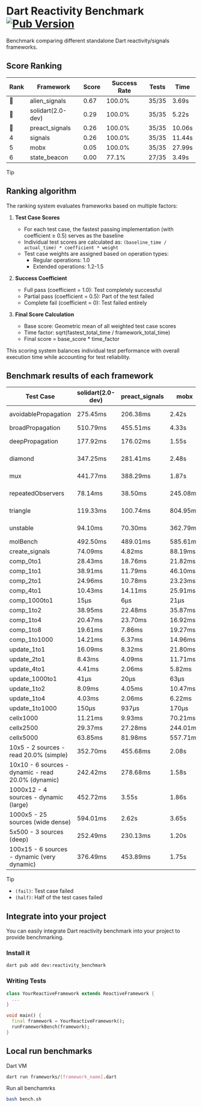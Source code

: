 # Dart Reactivity Benchmark [![Pub Version](https://img.shields.io/pub/v/reactivity_benchmark)](https://pub.dev/packages/reactivity_benchmark)

Benchmark comparing different standalone Dart reactivity/signals frameworks.

## Score Ranking

<!-- ranking start -->
| Rank | Framework | Score | Success Rate | Tests | Time |
|------|-----------|-------|--------------|-------|------|
| 🥇 | alien_signals | 0.67 | 100.0% | 35/35 | 3.69s |
| 🥈 | solidart(2.0-dev) | 0.29 | 100.0% | 35/35 | 5.22s |
| 🥉 | preact_signals | 0.26 | 100.0% | 35/35 | 10.06s |
| 4 | signals | 0.26 | 100.0% | 35/35 | 11.44s |
| 5 | mobx | 0.05 | 100.0% | 35/35 | 27.99s |
| 6 | state_beacon | 0.00 | 77.1% | 27/35 | 3.49s |

<!-- ranking end -->

> [!TIP]
> ## Ranking algorithm
>
> The ranking system evaluates frameworks based on multiple factors:
>
> 1. **Test Case Scores**
>    - For each test case, the fastest passing implementation (with coefficient ≥ 0.5) serves as the baseline
>    - Individual test scores are calculated as: `(baseline_time / actual_time) * coefficient * weight`
>    - Test case weights are assigned based on operation types:
>      - Regular operations: 1.0
>      - Extended operations: 1.2-1.5
>
> 2. **Success Coefficient**
>    - Full pass (coefficient = 1.0): Test completely successful
>    - Partial pass (coefficient = 0.5): Part of the test failed
>    - Complete fail (coefficient = 0): Test failed entirely
>
> 3. **Final Score Calculation**
>    - Base score: Geometric mean of all weighted test case scores
>    - Time factor: sqrt(fastest_total_time / framework_total_time)
>    - Final score = base_score * time_factor
>
> This scoring system balances individual test performance with overall execution time while accounting for test reliability.

## Benchmark results of each framework

<!-- test-case start -->
| Test Case | solidart(2.0-dev) | preact_signals | mobx | alien_signals | signals | state_beacon |
|---|---|---|---|---|---|---|
| avoidablePropagation | 275.45ms | 206.38ms | 2.42s | 187.92ms | 208.83ms | 155.87ms (fail) |
| broadPropagation | 510.79ms | 455.51ms | 4.33s | 353.62ms | 458.95ms | 6.61ms (fail) |
| deepPropagation | 177.92ms | 176.02ms | 1.55s | 124.83ms | 179.30ms | 142.36ms (fail) |
| diamond | 347.25ms | 281.41ms | 2.48s | 237.07ms | 286.72ms | 198.39ms (fail) |
| mux | 441.77ms | 388.29ms | 1.87s | 372.32ms | 410.19ms | 191.30ms (fail) |
| repeatedObservers | 78.14ms | 38.50ms | 245.08ms | 44.69ms | 45.34ms | 52.29ms (fail) |
| triangle | 119.33ms | 100.74ms | 804.95ms | 83.52ms | 104.14ms | 78.47ms (fail) |
| unstable | 94.10ms | 70.30ms | 362.79ms | 59.51ms | 74.60ms | 337.43ms (fail) |
| molBench | 492.50ms | 489.01ms | 585.61ms | 491.31ms | 488.91ms | 1.27ms |
| create_signals | 74.09ms | 4.82ms | 88.19ms | 26.61ms | 24.39ms | 58.51ms |
| comp_0to1 | 28.43ms | 18.76ms | 21.82ms | 6.96ms | 11.57ms | 52.15ms |
| comp_1to1 | 38.91ms | 11.79ms | 46.10ms | 4.11ms | 26.86ms | 53.33ms |
| comp_2to1 | 24.96ms | 10.78ms | 23.23ms | 2.35ms | 10.04ms | 35.33ms |
| comp_4to1 | 10.43ms | 14.11ms | 25.91ms | 8.50ms | 2.01ms | 15.94ms |
| comp_1000to1 | 15μs | 6μs | 21μs | 4μs | 9μs | 41μs |
| comp_1to2 | 38.95ms | 22.48ms | 35.87ms | 20.62ms | 24.69ms | 44.60ms |
| comp_1to4 | 20.47ms | 23.70ms | 16.92ms | 7.08ms | 19.61ms | 43.52ms |
| comp_1to8 | 19.61ms | 7.86ms | 19.27ms | 4.45ms | 6.88ms | 42.13ms |
| comp_1to1000 | 14.21ms | 6.37ms | 14.96ms | 3.49ms | 4.53ms | 37.93ms |
| update_1to1 | 16.09ms | 8.32ms | 21.80ms | 11.39ms | 9.32ms | 5.78ms |
| update_2to1 | 8.43ms | 4.09ms | 11.71ms | 5.04ms | 4.63ms | 2.87ms |
| update_4to1 | 4.41ms | 2.06ms | 5.82ms | 2.77ms | 2.36ms | 1.45ms |
| update_1000to1 | 41μs | 20μs | 63μs | 24μs | 23μs | 15μs |
| update_1to2 | 8.09ms | 4.05ms | 10.47ms | 5.43ms | 4.97ms | 2.92ms |
| update_1to4 | 4.03ms | 2.06ms | 6.22ms | 2.47ms | 2.35ms | 1.46ms |
| update_1to1000 | 150μs | 937μs | 170μs | 49μs | 44μs | 378μs |
| cellx1000 | 11.21ms | 9.93ms | 70.21ms | 7.21ms | 9.72ms | 5.06ms |
| cellx2500 | 29.37ms | 27.28ms | 244.01ms | 19.22ms | 32.62ms | 25.90ms |
| cellx5000 | 63.85ms | 81.98ms | 557.71ms | 41.40ms | 58.28ms | 63.76ms |
| 10x5 - 2 sources - read 20.0% (simple) | 352.70ms | 455.68ms | 2.08s | 234.94ms | 565.87ms | 270.03ms |
| 10x10 - 6 sources - dynamic - read 20.0% (dynamic) | 242.42ms | 278.68ms | 1.58s | 176.12ms | 281.65ms | 234.52ms |
| 1000x12 - 4 sources - dynamic (large) | 452.72ms | 3.55s | 1.86s | 279.58ms | 3.86s | 344.58ms |
| 1000x5 - 25 sources (wide dense) | 594.01ms | 2.62s | 3.65s | 412.67ms | 3.53s | 512.45ms |
| 5x500 - 3 sources (deep) | 252.49ms | 230.13ms | 1.20s | 191.47ms | 224.32ms | 204.60ms |
| 100x15 - 6 sources - dynamic (very dynamic) | 376.49ms | 453.89ms | 1.75s | 262.59ms | 473.49ms | 263.77ms |

<!-- test-case end -->

> [!TIP]
> - `(fail)`: Test case failed
> - `(half)`: Half of the test cases failed

## Integrate into your project

You can easily integrate Dart reactivity benchmark into your project to provide benchmarking.

### Install it

```bash
dart pub add dev:reactivity_benchmark
```

### Writing Tests

```dart
class YourReactiveFramework extends ReactiveFramework {
  ...
}

void main() {
  final framework = YourReactiveFramework();
  runFrameworkBench(framework);
}
```

## Local run benchmarks

Dart VM
```bash
dart run frameworks/[framework_name].dart
```

Run all benchamrks
```bash
bash bench.sh
```
